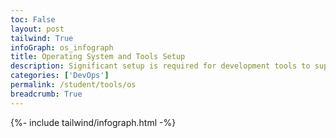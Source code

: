```yaml
---
toc: False
layout: post
tailwind: True 
infoGraph: os_infograph
title: Operating System and Tools Setup 
description: Significant setup is required for development tools to support the Operating System, JavaScript, Python, Java, Jupyter Notebooks, and more. This is the first step in the development process.
categories: ['DevOps']
permalink: /student/tools/os
breadcrumb: True 
---
```


{%- include tailwind/infograph.html -%}